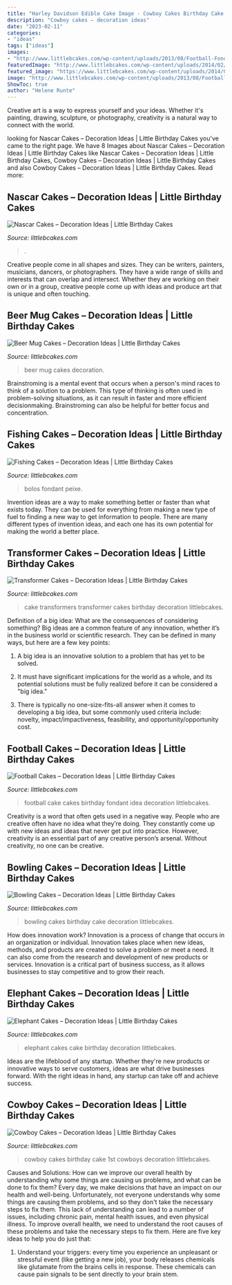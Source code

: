```yaml
---
title: "Harley Davidson Edible Cake Image - Cowboy Cakes Birthday Cake 1st Cowboys Decoration Littlebcakes"
description: "Cowboy cakes – decoration ideas"
date: "2023-02-11"
categories:
- "ideas"
tags: ["ideas"]
images:
- "http://www.littlebcakes.com/wp-content/uploads/2013/08/Football-Fondant-Cake.jpg"
featuredImage: "http://www.littlebcakes.com/wp-content/uploads/2014/02/Cowboy-Cakes-Pictures.jpg"
featured_image: "https://www.littlebcakes.com/wp-content/uploads/2014/01/Fishing-Cakes-Photos.jpg"
image: "http://www.littlebcakes.com/wp-content/uploads/2013/08/Football-Fondant-Cake.jpg"
ShowToc: true
author: "Helene Runte"
---
```



Creative art is a way to express yourself and your ideas. Whether it's painting, drawing, sculpture, or photography, creativity is a natural way to connect with the world.

	

		
looking for Nascar Cakes – Decoration Ideas | Little Birthday Cakes you've came to the right page. We have 8 Images about Nascar Cakes – Decoration Ideas | Little Birthday Cakes like Nascar Cakes – Decoration Ideas | Little Birthday Cakes, Cowboy Cakes – Decoration Ideas | Little Birthday Cakes and also Cowboy Cakes – Decoration Ideas | Little Birthday Cakes. Read more:
		
    
## Nascar Cakes – Decoration Ideas | Little Birthday Cakes

<img loading=lazy src="https://www.littlebcakes.com/wp-content/uploads/2014/02/Nascar-Cake-Decorations.jpg" onerror="this.onerror=null;this.src='https://tse3.mm.bing.net/th?id=OIP.2OaiE9k5ljXHIkjE8_fXcwHaFS&amp;pid=15.1';" alt="Nascar Cakes – Decoration Ideas | Little Birthday Cakes">

_Source: littlebcakes.com_

>. 

	

Creative people come in all shapes and sizes. They can be writers, painters, musicians, dancers, or photographers. They have a wide range of skills and interests that can overlap and intersect. Whether they are working on their own or in a group, creative people come up with ideas and produce art that is unique and often touching.

    
## Beer Mug Cakes – Decoration Ideas | Little Birthday Cakes

<img loading=lazy src="http://www.littlebcakes.com/wp-content/uploads/2014/02/Beer-Mug-Cakes-993x1024.jpg" onerror="this.onerror=null;this.src='https://tse4.mm.bing.net/th?id=OIP.McUVRECREx_0JR_V0CrydgHaHo&amp;pid=15.1';" alt="Beer Mug Cakes – Decoration Ideas | Little Birthday Cakes">

_Source: littlebcakes.com_

>beer mug cakes decoration. 

	

Brainstroming is a mental event that occurs when a person's mind races to think of a solution to a problem. This type of thinking is often used in problem-solving situations, as it can result in faster and more efficient decisionmaking. Brainstroming can also be helpful for better focus and concentration.

    
## Fishing Cakes – Decoration Ideas | Little Birthday Cakes

<img loading=lazy src="https://www.littlebcakes.com/wp-content/uploads/2014/01/Fishing-Cakes-Photos.jpg" onerror="this.onerror=null;this.src='https://tse3.mm.bing.net/th?id=OIP.LIbFpHHpXGlG9XmeWgunUgHaJ4&amp;pid=15.1';" alt="Fishing Cakes – Decoration Ideas | Little Birthday Cakes">

_Source: littlebcakes.com_

>bolos fondant peixe. 

	

Invention ideas are a way to make something better or faster than what exists today. They can be used for everything from making a new type of fuel to finding a new way to get information to people. There are many different types of invention ideas, and each one has its own potential for making the world a better place.

    
## Transformer Cakes – Decoration Ideas | Little Birthday Cakes

<img loading=lazy src="http://www.littlebcakes.com/wp-content/uploads/2014/01/Transformers-Cake.jpg" onerror="this.onerror=null;this.src='https://tse4.mm.bing.net/th?id=OIP.-W2DGFo4s9q5ZZPE4470IAHaLH&amp;pid=15.1';" alt="Transformer Cakes – Decoration Ideas | Little Birthday Cakes">

_Source: littlebcakes.com_

>cake transformers transformer cakes birthday decoration littlebcakes. 

	

Definition of a big idea: What are the consequences of considering something?
Big ideas are a common feature of any innovation, whether it’s in the business world or scientific research. They can be defined in many ways, but here are a few key points:
1. A big idea is an innovative solution to a problem that has yet to be solved.

2. It must have significant implications for the world as a whole, and its potential solutions must be fully realized before it can be considered a "big idea."

3. There is typically no one-size-fits-all answer when it comes to developing a big idea, but some commonly used criteria include: novelty, impact/impactiveness, feasibility, and opportunity/opportunity cost. 

    
## Football Cakes – Decoration Ideas | Little Birthday Cakes

<img loading=lazy src="http://www.littlebcakes.com/wp-content/uploads/2013/08/Football-Fondant-Cake.jpg" onerror="this.onerror=null;this.src='https://tse2.mm.bing.net/th?id=OIP.8uIIazxR-tHsmFki6782XwHaJ4&amp;pid=15.1';" alt="Football Cakes – Decoration Ideas | Little Birthday Cakes">

_Source: littlebcakes.com_

>football cake cakes birthday fondant idea decoration littlebcakes. 

	

Creativity is a word that often gets used in a negative way. People who are creative often have no idea what they’re doing. They constantly come up with new ideas and ideas that never get put into practice. However, creativity is an essential part of any creative person’s arsenal. Without creativity, no one can be creative.

    
## Bowling Cakes – Decoration Ideas | Little Birthday Cakes

<img loading=lazy src="https://www.littlebcakes.com/wp-content/uploads/2014/01/Bowling-Cakes.jpg" onerror="this.onerror=null;this.src='https://tse2.mm.bing.net/th?id=OIP.zJxxARmv0x524pwwo41PGwHaJ4&amp;pid=15.1';" alt="Bowling Cakes – Decoration Ideas | Little Birthday Cakes">

_Source: littlebcakes.com_

>bowling cakes birthday cake decoration littlebcakes. 

	

How does innovation work?
Innovation is a process of change that occurs in an organization or individual. Innovation takes place when new ideas, methods, and products are created to solve a problem or meet a need. It can also come from the research and development of new products or services. Innovation is a critical part of business success, as it allows businesses to stay competitive and to grow their reach.

    
## Elephant Cakes – Decoration Ideas | Little Birthday Cakes

<img loading=lazy src="https://www.littlebcakes.com/wp-content/uploads/2014/05/Elephant-Cakes.jpg" onerror="this.onerror=null;this.src='https://tse1.mm.bing.net/th?id=OIP.zXKMhaA3aWfDy_zn19H5fgHaHo&amp;pid=15.1';" alt="Elephant Cakes – Decoration Ideas | Little Birthday Cakes">

_Source: littlebcakes.com_

>elephant cakes cake birthday decoration littlebcakes. 

	

Ideas are the lifeblood of any startup. Whether they're new products or innovative ways to serve customers, ideas are what drive businesses forward. With the right ideas in hand, any startup can take off and achieve success.

    
## Cowboy Cakes – Decoration Ideas | Little Birthday Cakes

<img loading=lazy src="http://www.littlebcakes.com/wp-content/uploads/2014/02/Cowboy-Cakes-Pictures.jpg" onerror="this.onerror=null;this.src='https://tse2.mm.bing.net/th?id=OIP.CaI6nHCYZyz5xg96tOoKMgHaGW&amp;pid=15.1';" alt="Cowboy Cakes – Decoration Ideas | Little Birthday Cakes">

_Source: littlebcakes.com_

>cowboy cakes birthday cake 1st cowboys decoration littlebcakes. 

	

Causes and Solutions: How can we improve our overall health by understanding why some things are causing us problems, and what can be done to fix them?
Every day, we make decisions that have an impact on our health and well-being. Unfortunately, not everyone understands why some things are causing them problems, and so they don't take the necessary steps to fix them. This lack of understanding can lead to a number of issues, including chronic pain, mental health issues, and even physical illness. To improve overall health, we need to understand the root causes of these problems and take the necessary steps to fix them. Here are five key ideas to help you do just that: 
1) Understand your triggers: every time you experience an unpleasant or stressful event (like getting a new job), your body releases chemicals like glutamate from the brains cells in response. These chemicals can cause pain signals to be sent directly to your brain stem.


